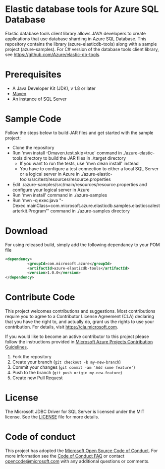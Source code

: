 # Elastic database tools for Azure SQL Database
Elastic database tools client library allows JAVA developers to create applications that use database sharding in Azure SQL Database. This repository contains the library (azure-elasticdb-tools) along with a sample project (azure-samples). For C# version of the database tools client library, see https://github.com/Azure/elastic-db-tools.

# Prerequisites
* A Java Developer Kit (JDK), v 1.8 or later
* [Maven](http://maven.apache.org/download.cgi)
* An instance of SQL Server 

# Sample Code
Follow the steps below to build JAR files and get started with the sample project: 
* Clone the repository 
* Run 'mvn install -Dmaven.test.skip=true' command in ./azure-elastic-tools directory to build the JAR files in ./target directory
     - If you want to run the tests, use 'mvn clean install' instead
     - You have to configure a test connection to either a local SQL Server or a logical server in Azure in ./azure-elastic-tools/src/test/resources/resource.properties 
* Edit ./azure-samples/src/main/resources/resource.properties and configure your logical server in Azure
* Run 'mvn install' command in ./azure-samples
* Run 'mvn -q exec:java "-Dexec.mainClass=com.microsoft.azure.elasticdb.samples.elasticscalestarterkit.Program"' command in ./azure-samples directory

# Download
For using released build, simply add the following dependancy to your POM file
```xml
<dependency>
	      <groupId>com.microsoft.azure</groupId>
	      <artifactId>azure-elasticdb-tools</artifactId>
	      <version>1.0.0</version>
</dependency>
```

# Contribute Code
This project welcomes contributions and suggestions.  Most contributions require you to agree to a
Contributor License Agreement (CLA) declaring that you have the right to, and actually do, grant us
the rights to use your contribution. For details, visit https://cla.microsoft.com.

If you would like to become an active contributor to this project please follow the instructions provided in [Microsoft Azure Projects Contribution Guidelines](http://azure.github.io/guidelines.html).

1. Fork the repository
2. Create your branch (`git checkout -b my-new-branch`)
3. Commit your changes (`git commit -am 'Add some feature'`)
4. Push to the branch (`git push origin my-new-feature`)
5. Create new Pull Request

# License
The Microsoft JDBC Driver for SQL Server is licensed under the MIT license. See the [LICENSE](https://github.com/Microsoft/mssql-jdbc/blob/master/LICENSE) file for more details.

# Code of conduct
This project has adopted the [Microsoft Open Source Code of Conduct](https://opensource.microsoft.com/codeofconduct/). For more information see the [Code of Conduct FAQ](https://opensource.microsoft.com/codeofconduct/faq/) or contact [opencode@microsoft.com](mailto:opencode@microsoft.com) with any additional questions or comments.
